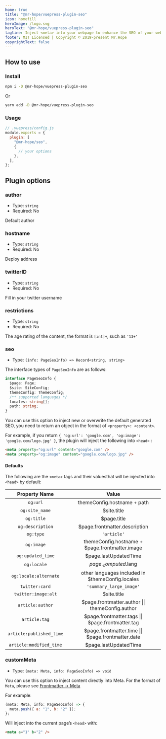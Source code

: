 ```yaml
---
home: true
title: "@mr-hope/vuepress-plugin-seo"
icon: homefill
heroImage: /logo.svg
heroText: "@mr-hope/vuepress-plugin-seo"
tagline: Inject <meta> into your webpage to enhance the SEO of your webpage.
footer: MIT Licensed | Copyright © 2019-present Mr.Hope
copyrightText: false
---
```


## How to use

### Install

```bash
npm i -D @mr-hope/vuepress-plugin-seo
```

Or

```bash
yarn add -D @mr-hope/vuepress-plugin-seo
```

### Usage

```js {3-7}
// .vuepress/config.js
module.exports = {
  plugin: [
    "@mr-hope/seo",
    {
      // your options
    },
  ],
};
```

## Plugin options

### author

- Type: `string`
- Required: No

Default author

### hostname

- Type: `string`
- Required: No

Deploy address

### twitterID

- Type: `string`
- Required: No

Fill in your twitter username

### restrictions

- Type: `string`
- Required: No

The age rating of the content, the format is `[int]+`, such as `'13+'`

### seo

- Type: `(info: PageSeoInfo) => Record<string, string>`

The interface types of `PageSeoInfo` are as follows:

```ts
interface PageSeoInfo {
  $page: Page;
  $site: SiteConfig;
  themeConfig: ThemeConfig;
  /** supported languages */
  locales: string[];
  path: string;
}
```

You can use this option to inject new or overwrite the default generated SEO, you need to return an object in the format of `<property>: <content>`.

For example, if you return `{ 'og:url': 'google.com', 'og:image': 'google.com/logo.jpg' }`, the plugin will inject the following into `<head>` :

```html
<meta property="og:url" content="google.com" />
<meta property="og:image" content="google.com/logo.jpg" />
```

#### Defaults

The following are the `<meta>` tags and their values ​​that will be injected into `<head>` by default:

|      Property Name       |                       Value                        |
| :----------------------: | :------------------------------------------------: |
|         `og:url`         |            themeConfig.hostname + path             |
|      `og:site_name`      |                    \$site.title                    |
|        `og:title`        |                    \$page.title                    |
|     `og:description`     |           \$page.frontmatter.description           |
|        `og:type`         |                    `'article'`                     |
|        `og:image`        |  themeConfig.hostname + \$page.frontmatter.image   |
|    `og:updated_time`     |               \$page.lastUpdatedTime               |
|       `og:locale`        |               $page._computed.$lang                |
|  `og:locale:alternate`   | other languages included in \$themeConfig.locales  |
|      `twitter:card`      |              `'summary_large_image'`               |
|   `twitter:image:alt`    |                    \$site.title                    |
|     `article:author`     | \$page.frontmatter.author \|\| themeConfig.author  |
|      `article:tag`       | $page.frontmatter.tags \|\| $page.frontmatter.tag  |
| `article:published_time` | $page.frontmatter.time \|\| $page.frontmatter.date |
| `article:modified_time`  |               \$page.lastUpdatedTime               |

### customMeta

- Type: `(meta: Meta, info: PageSeoInfo) => void`

You can use this option to inject content directly into Meta. For the format of `Meta`, please see [Frontmatter → Meta](https://v1.vuepress.vuejs.org/zh/guide/frontmatter.html#meta)

For example:

```js
(meta: Meta, info: PageSeoInfo) => {
  meta.push({ a: "1", b: "2" });
};
```

Will inject into the current page’s `<head>` with:

```html
<meta a="1" b="2" />
```
